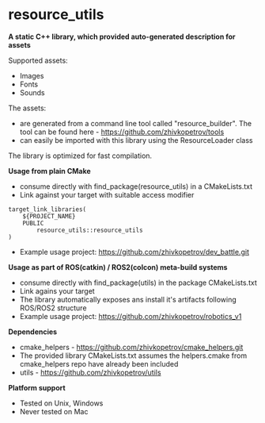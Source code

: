 # resource_utils

**A static C++ library, which provided auto-generated description for assets**

Supported assets:
- Images
- Fonts
- Sounds


The assets:
- are generated from a command line tool  called "resource_builder".
The tool can be found here - https://github.com/zhivkopetrov/tools
- can easily be imported with this library using the ResourceLoader class 

The library is optimized for fast compilation.


**Usage from plain CMake**
- consume directly with find_package(resource_utils) in a CMakeLists.txt
- Link against your target with suitable access modifier
```
target_link_libraries(
    ${PROJECT_NAME} 
    PUBLIC
        resource_utils::resource_utils
)
```
- Example usage project: https://github.com/zhivkopetrov/dev_battle.git


**Usage as part of ROS(catkin) / ROS2(colcon) meta-build systems**
- consume directly with find_package(utils) in the package CMakeLists.txt
- Link agains your target
- The library automatically exposes ans install it's artifacts following ROS/ROS2 structure
- Example usage project: https://github.com/zhivkopetrov/robotics_v1


**Dependencies**
- cmake_helpers - https://github.com/zhivkopetrov/cmake_helpers.git
- The provided library CMakeLists.txt assumes the helpers.cmake from cmake_helpers repo have already been included
- utils - https://github.com/zhivkopetrov/utils


**Platform support**
- Tested on Unix, Windows
- Never tested on Mac